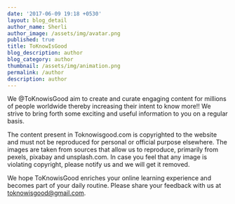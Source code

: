 ```yaml
---
date: '2017-06-09 19:18 +0530'
layout: blog_detail
author_name: Sherli
author_image: /assets/img/avatar.png
published: true
title: ToKnowIsGood
blog_description: author
blog_category: author
thumbnail: /assets/img/animation.png
permalink: /author
description: author
---
```


We @ToKnowisGood aim to create and curate engaging content for millions of people worldwide thereby increasing their intent to know more!! We strive to bring forth some exciting and useful information to you on a regular basis.

The content present in Toknowisgood.com is copyrighted to the website and must not be reproduced for personal or official purpose elsewhere. The images are taken from sources that allow us to reproduce, primarily from pexels, pixabay and unsplash.com. In case you feel that any image is violating copyright, please notify us and we will get it removed.

We hope ToKnowisGood enriches your online learning experience and becomes part of your daily routine. Please share your feedback with us at toknowisgood@gmail.com.
